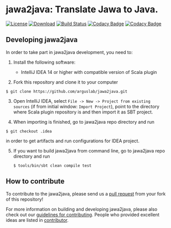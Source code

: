 # jawa2java: Translate Jawa to Java.
[![License](https://img.shields.io/badge/License-EPL%201.0-red.svg)](https://opensource.org/licenses/EPL-1.0)
[![Download](https://api.bintray.com/packages/arguslab/maven/jawa2java/images/download.svg)](https://bintray.com/arguslab/maven/jawa2java/_latestVersion)
[![Build Status](https://travis-ci.org/arguslab/jawa2java.svg?branch=master)](https://travis-ci.org/arguslab/jawa2java)
[![Codacy Badge](https://api.codacy.com/project/badge/Grade/0889e55e2bc04573a3b12a9fa1dd5ce7)](https://www.codacy.com/app/fgwei521/jawa2java?utm_source=github.com&amp;utm_medium=referral&amp;utm_content=arguslab/jawa2java&amp;utm_campaign=Badge_Grade)
[![Codacy Badge](https://api.codacy.com/project/badge/Coverage/0889e55e2bc04573a3b12a9fa1dd5ce7)](https://www.codacy.com/app/fgwei521/jawa2java?utm_source=github.com&amp;utm_medium=referral&amp;utm_content=arguslab/jawa2java&amp;utm_campaign=Badge_Coverage)

## Developing jawa2java

In order to take part in jawa2java development, you need to:

1. Install the following software:
    - IntelliJ IDEA 14 or higher with compatible version of Scala plugin

2. Fork this repository and clone it to your computer

  ```
  $ git clone https://github.com/arguslab/jawa2java.git
  ```

3. Open IntelliJ IDEA, select `File -> New -> Project from existing sources`
(if from initial window: `Import Project`), point to
the directory where Scala plugin repository is and then import it as SBT project.

4. When importing is finished, go to jawa2java repo directory and run

  ```
  $ git checkout .idea
  ```

  in order to get artifacts and run configurations for IDEA project.
  
5. If you want to build jawa2java from command line, go to jawa2java repo directory and run

   ```
   $ tools/bin/sbt clean compile test
   ```

## How to contribute

To contribute to the jawa2java, please send us a [pull request](https://help.github.com/articles/using-pull-requests/#fork--pull) from your fork of this repository!

For more information on building and developing jawa2java, please also check out our [guidelines for contributing](CONTRIBUTING.md). People who provided excellent ideas are listed in [contributor](CONTRIBUTOR.md).

